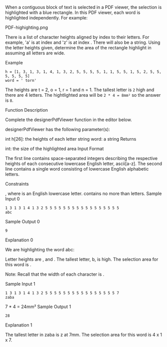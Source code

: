 When a contiguous block of text is selected in a PDF viewer, the selection is highlighted with a blue rectangle. In this PDF viewer, each word is highlighted independently. For example:

PDF-highighting.png

There is a list of  character heights aligned by index to their letters. For example, 'a' is at index  and 'z' is at index . There will also be a string. Using the letter heights given, determine the area of the rectangle highlight in  assuming all letters are  wide.

Example
```
h = [1, 3, 1, 3, 1, 4, 1, 3, 2, 5, 5, 5, 5, 1, 1, 5, 5, 1, 5, 2, 5, 5, 5, 5, 5, 5]
word = ' torn'
```

The heights are t = 2, o = 1, r = 1 and n = 1. The tallest letter is `2` high and there are 4 letters. The hightlighted area will be `2 * 4 = 8mm²` so the answer is `8`.

Function Description

Complete the designerPdfViewer function in the editor below.

designerPdfViewer has the following parameter(s):

int h[26]: the heights of each letter
string word: a string
Returns

int: the size of the highlighted area
Input Format

The first line contains  space-separated integers describing the respective heights of each consecutive lowercase English letter, ascii[a-z].
The second line contains a single word consisting of lowercase English alphabetic letters.

Constraints

, where  is an English lowercase letter.
 contains no more than  letters.
Sample Input 0
```
1 3 1 3 1 4 1 3 2 5 5 5 5 5 5 5 5 5 5 5 5 5 5 5 5 5
abc
```
Sample Output 0
```
9
```
Explanation 0

We are highlighting the word abc:

Letter heights are ,  and . The tallest letter, b, is  high. The selection area for this word is .

Note: Recall that the width of each character is .

Sample Input 1
```
1 3 1 3 1 4 1 3 2 5 5 5 5 5 5 5 5 5 5 5 5 5 5 5 5 7
zaba
```
7 * 4 = 24mm²
Sample Output 1
```
28
```
Explanation 1

The tallest letter in zaba is z at 7mm. The selection area for this word is 4 x 1 x 7.